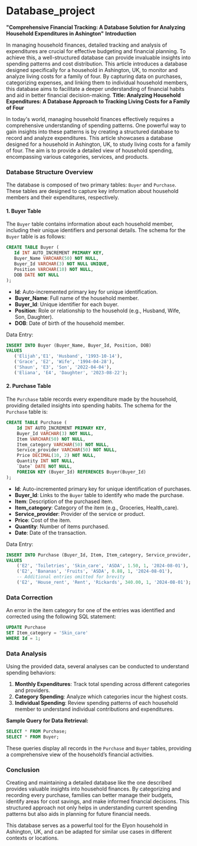 # Database_project

**"Comprehensive Financial Tracking: A Database Solution for Analyzing Household Expenditures in Ashington"**
**Introduction**

In managing household finances, detailed tracking and analysis of expenditures are crucial for effective budgeting and financial planning. To achieve this, a well-structured database can provide invaluable insights into spending patterns and cost distribution. This article introduces a database designed specifically for a household in Ashington, UK, to monitor and analyze living costs for a family of four. By capturing data on purchases, categorizing expenses, and linking them to individual household members, this database aims to facilitate a deeper understanding of financial habits and aid in better financial decision-making.
**Title: Analyzing Household Expenditures: A Database Approach to Tracking Living Costs for a Family of Four**

In today's world, managing household finances effectively requires a comprehensive understanding of spending patterns. One powerful way to gain insights into these patterns is by creating a structured database to record and analyze expenditures. This article showcases a database designed for a household in Ashington, UK, to study living costs for a family of four. The aim is to provide a detailed view of household spending, encompassing various categories, services, and products.

### **Database Structure Overview**

The database is composed of two primary tables: `Buyer` and `Purchase`. These tables are designed to capture key information about household members and their expenditures, respectively.

#### **1. Buyer Table**

The `Buyer` table contains information about each household member, including their unique identifiers and personal details. The schema for the `Buyer` table is as follows:

```sql
CREATE TABLE Buyer (
   Id INT AUTO_INCREMENT PRIMARY KEY,
   Buyer_Name VARCHAR(50) NOT NULL,
   Buyer_Id VARCHAR(3) NOT NULL UNIQUE,
   Position VARCHAR(10) NOT NULL,
   DOB DATE NOT NULL
);
```

- **Id**: Auto-incremented primary key for unique identification.
- **Buyer_Name**: Full name of the household member.
- **Buyer_Id**: Unique identifier for each buyer.
- **Position**: Role or relationship to the household (e.g., Husband, Wife, Son, Daughter).
- **DOB**: Date of birth of the household member.

Data Entry:
```sql
INSERT INTO Buyer (Buyer_Name, Buyer_Id, Position, DOB)
VALUES 
   ('Elijah','E1', 'Husband', '1993-10-14'),
   ('Grace', 'E2', 'Wife', '1994-04-28'),
   ('Shaun', 'E3', 'Son', '2022-04-04'),
   ('Eliana', 'E4', 'Daughter', '2023-08-22');
```

#### **2. Purchase Table**

The `Purchase` table records every expenditure made by the household, providing detailed insights into spending habits. The schema for the `Purchase` table is:

```sql
CREATE TABLE Purchase (
    Id INT AUTO_INCREMENT PRIMARY KEY,
    Buyer_Id VARCHAR(3) NOT NULL,
    Item VARCHAR(50) NOT NULL,
    Item_category VARCHAR(50) NOT NULL,
    Service_provider VARCHAR(50) NOT NULL,
    Price DECIMAL(10, 2) NOT NULL,
    Quantity INT NOT NULL,
    `Date` DATE NOT NULL,
    FOREIGN KEY (Buyer_Id) REFERENCES Buyer(Buyer_Id)
);
```

- **Id**: Auto-incremented primary key for unique identification of purchases.
- **Buyer_Id**: Links to the `Buyer` table to identify who made the purchase.
- **Item**: Description of the purchased item.
- **Item_category**: Category of the item (e.g., Groceries, Health_care).
- **Service_provider**: Provider of the service or product.
- **Price**: Cost of the item.
- **Quantity**: Number of items purchased.
- **Date**: Date of the transaction.

Data Entry:
```sql
INSERT INTO Purchase (Buyer_Id, Item, Item_category, Service_provider, Price, Quantity, `Date`)
VALUES 
    ('E2', 'Toiletries', 'Skin_care', 'ASDA', 1.50, 1, '2024-08-01'),
    ('E2', 'Bananas', 'Fruits', 'ASDA', 0.88, 1, '2024-08-01'),
    -- Additional entries omitted for brevity
    ('E2', 'House_rent', 'Rent', 'Rickards', 340.00, 1, '2024-08-01');
```

### **Data Correction**

An error in the item category for one of the entries was identified and corrected using the following SQL statement:

```sql
UPDATE Purchase
SET Item_category = 'Skin_care'
WHERE Id = 1;
```

### **Data Analysis**

Using the provided data, several analyses can be conducted to understand spending behaviors:

1. **Monthly Expenditures**: Track total spending across different categories and providers.
2. **Category Spending**: Analyze which categories incur the highest costs.
3. **Individual Spending**: Review spending patterns of each household member to understand individual contributions and expenditures.

**Sample Query for Data Retrieval:**
```sql
SELECT * FROM Purchase;
SELECT * FROM Buyer;
```

These queries display all records in the `Purchase` and `Buyer` tables, providing a comprehensive view of the household’s financial activities.

### **Conclusion**

Creating and maintaining a detailed database like the one described provides valuable insights into household finances. By categorizing and recording every purchase, families can better manage their budgets, identify areas for cost savings, and make informed financial decisions. This structured approach not only helps in understanding current spending patterns but also aids in planning for future financial needs.

This database serves as a powerful tool for the Elyon household in Ashington, UK, and can be adapted for similar use cases in different contexts or locations.

